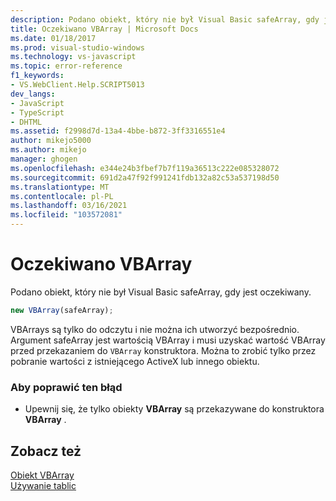 ```yaml
---
description: Podano obiekt, który nie był Visual Basic safeArray, gdy jest oczekiwany.
title: Oczekiwano VBArray | Microsoft Docs
ms.date: 01/18/2017
ms.prod: visual-studio-windows
ms.technology: vs-javascript
ms.topic: error-reference
f1_keywords:
- VS.WebClient.Help.SCRIPT5013
dev_langs:
- JavaScript
- TypeScript
- DHTML
ms.assetid: f2998d7d-13a4-4bbe-b872-3ff3316551e4
author: mikejo5000
ms.author: mikejo
manager: ghogen
ms.openlocfilehash: e344e24b3fbef7b7f119a36513c222e085328072
ms.sourcegitcommit: 691d2a47f92f991241fdb132a82c53a537198d50
ms.translationtype: MT
ms.contentlocale: pl-PL
ms.lasthandoff: 03/16/2021
ms.locfileid: "103572081"
---
```

# <a name="vbarray-expected"></a>Oczekiwano VBArray
Podano obiekt, który nie był Visual Basic safeArray, gdy jest oczekiwany.  
  
```js
new VBArray(safeArray);  
```  
  
 VBArrays są tylko do odczytu i nie można ich utworzyć bezpośrednio. Argument safeArray jest wartością VBArray i musi uzyskać wartość VBArray przed przekazaniem do `VBArray` konstruktora. Można to zrobić tylko przez pobranie wartości z istniejącego ActiveX lub innego obiektu.  
  
### <a name="to-correct-this-error"></a>Aby poprawić ten błąd  
  
- Upewnij się, że tylko obiekty **VBArray** są przekazywane do konstruktora **VBArray** .  
  
## <a name="see-also"></a>Zobacz też  
 [Obiekt VBArray](https://developer.mozilla.org/docs/Archive/Web/JavaScript/Microsoft_Extensions/VBArray)   
 [Używanie tablic](https://developer.mozilla.org/docs/Learn/JavaScript/First_steps/Arrays)
